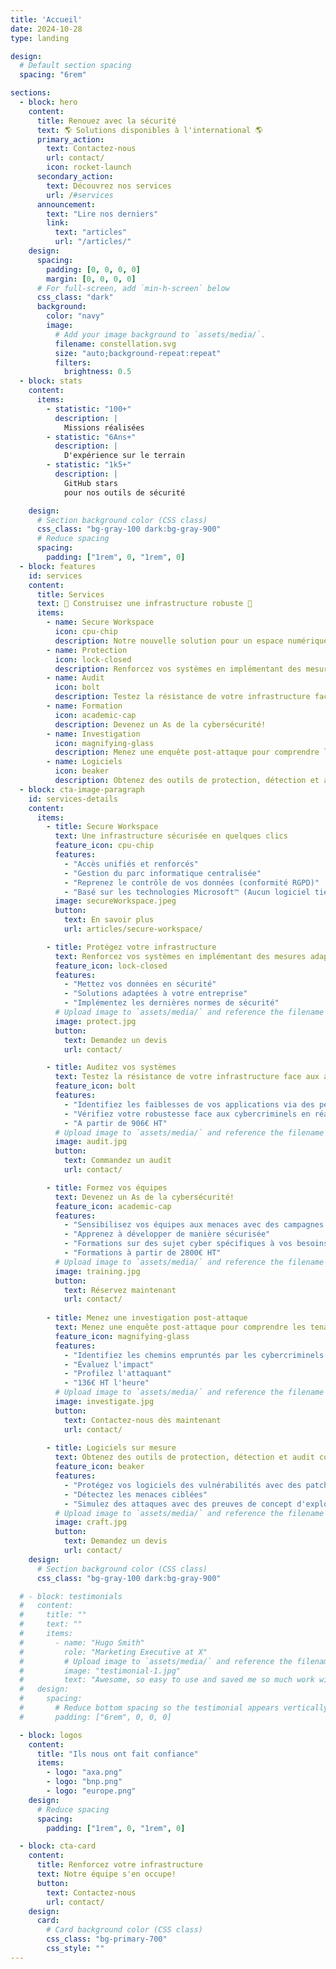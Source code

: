 ```yaml
---
title: 'Accueil'
date: 2024-10-28
type: landing

design:
  # Default section spacing
  spacing: "6rem"

sections:
  - block: hero
    content:
      title: Renouez avec la sécurité
      text: 🌎 Solutions disponibles à l'international 🌎
      primary_action:
        text: Contactez-nous
        url: contact/
        icon: rocket-launch
      secondary_action:
        text: Découvrez nos services
        url: /#services
      announcement:
        text: "Lire nos derniers"
        link:
          text: "articles"
          url: "/articles/"
    design:
      spacing:
        padding: [0, 0, 0, 0]
        margin: [0, 0, 0, 0]
      # For full-screen, add `min-h-screen` below
      css_class: "dark"
      background:
        color: "navy"
        image:
          # Add your image background to `assets/media/`.
          filename: constellation.svg
          size: "auto;background-repeat:repeat"
          filters:
            brightness: 0.5
  - block: stats
    content:
      items:
        - statistic: "100+"
          description: |
            Missions réalisées
        - statistic: "6Ans+"
          description: |
            D'expérience sur le terrain
        - statistic: "1k5+"
          description: |
            GitHub stars  
            pour nos outils de sécurité

    design:
      # Section background color (CSS class)
      css_class: "bg-gray-100 dark:bg-gray-900"
      # Reduce spacing
      spacing:
        padding: ["1rem", 0, "1rem", 0]
  - block: features
    id: services
    content:
      title: Services
      text: 🧱 Construisez une infrastructure robuste 🧱
      items:
        - name: Secure Workspace
          icon: cpu-chip
          description: Notre nouvelle solution pour un espace numérique d'entreprise sécurisé
        - name: Protection
          icon: lock-closed
          description: Renforcez vos systèmes en implémentant des mesures adaptées
        - name: Audit
          icon: bolt
          description: Testez la résistance de votre infrastructure face aux attaques!
        - name: Formation
          icon: academic-cap
          description: Devenez un As de la cybersécurité!
        - name: Investigation
          icon: magnifying-glass
          description: Menez une enquête post-attaque pour comprendre les tenants et les aboutissants
        - name: Logiciels
          icon: beaker
          description: Obtenez des outils de protection, détection et audit correspondants à vos besoins
  - block: cta-image-paragraph
    id: services-details
    content:
      items:
        - title: Secure Workspace
          text: Une infrastructure sécurisée en quelques clics
          feature_icon: cpu-chip
          features:
            - "Accès unifiés et renforcés"
            - "Gestion du parc informatique centralisée"
            - "Reprenez le contrôle de vos données (conformité RGPD)"
            - "Basé sur les technologies Microsoft™ (Aucun logiciel tiers à installer)"
          image: secureWorkspace.jpeg
          button:
            text: En savoir plus
            url: articles/secure-workspace/

        - title: Protégez votre infrastructure
          text: Renforcez vos systèmes en implémentant des mesures adaptées
          feature_icon: lock-closed
          features:
            - "Mettez vos données en sécurité"
            - "Solutions adaptées à votre entreprise"
            - "Implémentez les dernières normes de sécurité"
          # Upload image to `assets/media/` and reference the filename here
          image: protect.jpg
          button:
            text: Demandez un devis
            url: contact/

        - title: Auditez vos systèmes
          text: Testez la résistance de votre infrastructure face aux attaques!
          feature_icon: bolt
          features:
            - "Identifiez les faiblesses de vos applications via des pentests en utilisant des outils automatisés et/ou des attaques avancées en fonction de vos besoins"
            - "Vérifiez votre robustesse face aux cybercriminels en réalisant des simulations d'attaques (red team, menace interne...)"
            - "A partir de 906€ HT"
          # Upload image to `assets/media/` and reference the filename here
          image: audit.jpg
          button:
            text: Commandez un audit
            url: contact/

        - title: Formez vos équipes
          text: Devenez un As de la cybersécurité!
          feature_icon: academic-cap
          features:
            - "Sensibilisez vos équipes aux menaces avec des campagnes de phishing mail"
            - "Apprenez à développer de manière sécurisée"
            - "Formations sur des sujet cyber spécifiques à vos besoins"
            - "Formations à partir de 2800€ HT"
          # Upload image to `assets/media/` and reference the filename here
          image: training.jpg
          button:
            text: Réservez maintenant
            url: contact/
        
        - title: Menez une investigation post-attaque
          text: Menez une enquête post-attaque pour comprendre les tenants et les aboutissants
          feature_icon: magnifying-glass
          features:
            - "Identifiez les chemins empruntés par les cybercriminels et sécurisez-les"
            - "Évaluez l'impact"
            - "Profilez l'attaquant"
            - "136€ HT l'heure"
          # Upload image to `assets/media/` and reference the filename here
          image: investigate.jpg
          button:
            text: Contactez-nous dès maintenant
            url: contact/
          
        - title: Logiciels sur mesure
          text: Obtenez des outils de protection, détection et audit correspondants à vos besoins
          feature_icon: beaker
          features:
            - "Protégez vos logiciels des vulnérabilités avec des patchs personnalisés"
            - "Détectez les menaces ciblées"
            - "Simulez des attaques avec des preuves de concept d'exploits et de malware personnalisés"
          # Upload image to `assets/media/` and reference the filename here
          image: craft.jpg
          button:
            text: Demandez un devis
            url: contact/
    design:
      # Section background color (CSS class)
      css_class: "bg-gray-100 dark:bg-gray-900"

  # - block: testimonials
  #   content:
  #     title: ""
  #     text: ""
  #     items:
  #       - name: "Hugo Smith"
  #         role: "Marketing Executive at X"
  #         # Upload image to `assets/media/` and reference the filename here
  #         image: "testimonial-1.jpg"
  #         text: "Awesome, so easy to use and saved me so much work with the swappable pre-designed sections!"
  #   design:
  #     spacing:
  #       # Reduce bottom spacing so the testimonial appears vertically centered between sections
  #       padding: ["6rem", 0, 0, 0]

  - block: logos
    content:
      title: "Ils nous ont fait confiance"
      items:
        - logo: "axa.png"
        - logo: "bnp.png"
        - logo: "europe.png"
    design:
      # Reduce spacing
      spacing:
        padding: ["1rem", 0, "1rem", 0]

  - block: cta-card
    content:
      title: Renforcez votre infrastructure
      text: Notre équipe s'en occupe!
      button:
        text: Contactez-nous
        url: contact/
    design:
      card:
        # Card background color (CSS class)
        css_class: "bg-primary-700"
        css_style: ""
---
```

